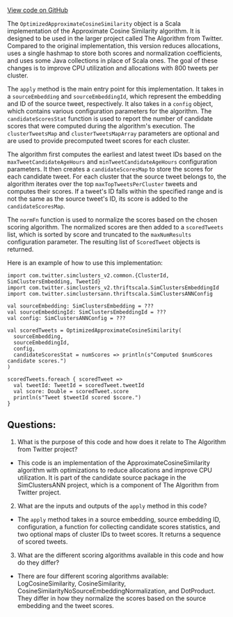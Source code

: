 [View code on GitHub](https://github.com/misbahsy/the-algorithm/simclusters-ann/server/src/main/scala/com/twitter/simclustersann/candidate_source/OptimizedApproximateCosineSimilarity.scala)

The `OptimizedApproximateCosineSimilarity` object is a Scala implementation of the Approximate Cosine Similarity algorithm. It is designed to be used in the larger project called The Algorithm from Twitter. Compared to the original implementation, this version reduces allocations, uses a single hashmap to store both scores and normalization coefficients, and uses some Java collections in place of Scala ones. The goal of these changes is to improve CPU utilization and allocations with 800 tweets per cluster.

The `apply` method is the main entry point for this implementation. It takes in a `sourceEmbedding` and `sourceEmbeddingId`, which represent the embedding and ID of the source tweet, respectively. It also takes in a `config` object, which contains various configuration parameters for the algorithm. The `candidateScoresStat` function is used to report the number of candidate scores that were computed during the algorithm's execution. The `clusterTweetsMap` and `clusterTweetsMapArray` parameters are optional and are used to provide precomputed tweet scores for each cluster.

The algorithm first computes the earliest and latest tweet IDs based on the `maxTweetCandidateAgeHours` and `minTweetCandidateAgeHours` configuration parameters. It then creates a `candidateScoresMap` to store the scores for each candidate tweet. For each cluster that the source tweet belongs to, the algorithm iterates over the top `maxTopTweetsPerCluster` tweets and computes their scores. If a tweet's ID falls within the specified range and is not the same as the source tweet's ID, its score is added to the `candidateScoresMap`.

The `normFn` function is used to normalize the scores based on the chosen scoring algorithm. The normalized scores are then added to a `scoredTweets` list, which is sorted by score and truncated to the `maxNumResults` configuration parameter. The resulting list of `ScoredTweet` objects is returned.

Here is an example of how to use this implementation:

```
import com.twitter.simclusters_v2.common.{ClusterId, SimClustersEmbedding, TweetId}
import com.twitter.simclusters_v2.thriftscala.SimClustersEmbeddingId
import com.twitter.simclustersann.thriftscala.SimClustersANNConfig

val sourceEmbedding: SimClustersEmbedding = ???
val sourceEmbeddingId: SimClustersEmbeddingId = ???
val config: SimClustersANNConfig = ???

val scoredTweets = OptimizedApproximateCosineSimilarity(
  sourceEmbedding,
  sourceEmbeddingId,
  config,
  candidateScoresStat = numScores => println(s"Computed $numScores candidate scores.")
)

scoredTweets.foreach { scoredTweet =>
  val tweetId: TweetId = scoredTweet.tweetId
  val score: Double = scoredTweet.score
  println(s"Tweet $tweetId scored $score.")
}
```
## Questions: 
 1. What is the purpose of this code and how does it relate to The Algorithm from Twitter project?
- This code is an implementation of the ApproximateCosineSimilarity algorithm with optimizations to reduce allocations and improve CPU utilization. It is part of the candidate source package in the SimClustersANN project, which is a component of The Algorithm from Twitter project.

2. What are the inputs and outputs of the `apply` method in this code?
- The `apply` method takes in a source embedding, source embedding ID, configuration, a function for collecting candidate scores statistics, and two optional maps of cluster IDs to tweet scores. It returns a sequence of scored tweets.

3. What are the different scoring algorithms available in this code and how do they differ?
- There are four different scoring algorithms available: LogCosineSimilarity, CosineSimilarity, CosineSimilarityNoSourceEmbeddingNormalization, and DotProduct. They differ in how they normalize the scores based on the source embedding and the tweet scores.